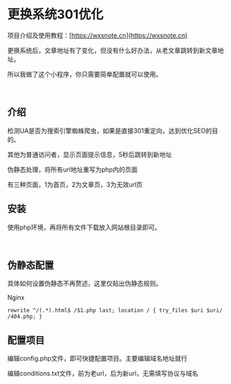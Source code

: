 # 更换系统301优化

项目介绍及使用教程：[https://wxsnote.cn](https://wxsnote.cn)

更换系统后，文章地址有了变化，但没有什么好办法，从老文章跳转到新文章地址。

所以我做了这个小程序，你只需要简单配置就可以使用。

<br/>

## 介绍

检测UA是否为搜索引擎蜘蛛爬虫，如果是直接301重定向，达到优化SEO的目的。

其他为普通访问者，显示页面提示信息，5秒后跳转到新地址

伪静态处理，将所有url地址重写为php内的页面

有三种页面，1为首页，2为文章页，3为无效url页

## 安装

使用php环境，再将所有文件下载放入网站根目录即可。

<br/>

## 伪静态配置

具体如何设置伪静态不再赘述，这里仅贴出伪静态规则。

Nginx

`rewrite ^/(.*).html$ /$1.php last;
location / {
try_files $uri $uri/ /404.php;
}`

## 配置项目

编辑config.php文件，即可快捷配置项目。主要编辑域名地址就行

编辑conditions.txt文件，前为老url，后为新url，无需填写协议与域名
